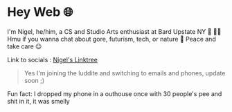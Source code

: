 # Hey Web 🌐

I'm Nigel, he/him, a CS and Studio Arts enthusiast at Bard Upstate NY 🔮 🤘🏻
Hmu if you wanna chat about gore, futurism, tech, or nature 🌿
Peace and take care 😉 

Link to socials : [Nigel's Linktree](https://linktr.ee/nigelxie16)
> Yes I'm joining the luddite and switching to emails and phones, update soon ;)

Fun fact: I dropped my phone in a outhouse once with 30 people's pee and shit in it, it was smelly 

<!--
**NigelXie16/NigelXie16** is a ✨ _special_ ✨ repository because its `README.md` (this file) appears on your GitHub profile.

Here are some ideas to get you started 

- 🔭 I’m currently working on ...
- 🌱 I’m currently learning ...
- 👯 I’m looking to collaborate on ...
- 🤔 I’m looking for help with ...
- 💬 Ask me about ...
- 📫 How to reach me: ...
- 😄 Pronouns: ...
- ⚡ Fun fact: ...
-->
